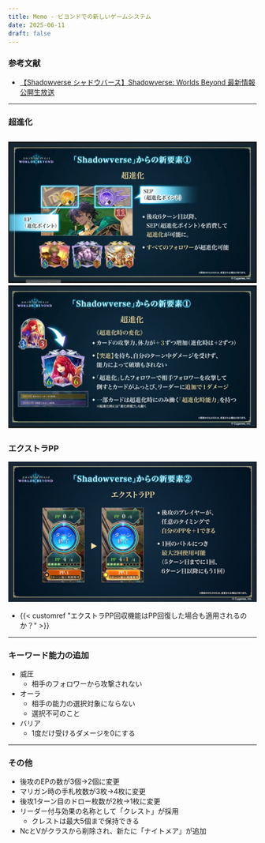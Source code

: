 ```yaml
---
title: Memo - ビヨンドでの新しいゲームシステム
date: 2025-06-11
draft: false
---
```

### 参考文献
- [【Shadowverse シャドウバース】Shadowverse: Worlds Beyond 最新情報公開生放送](https://www.youtube.com/live/yjtmgb0bsFw)
---
### 超進化
![超進化1](choshinka1.png)
![超進化2](choshinka2.png)
---
### エクストラPP
![エクストラPP](extrapp.png)
- {{< customref "エクストラPP回収機能はPP回復した場合も適用されるのか？" >}}
---
### キーワード能力の追加
- 威圧
	- 相手のフォロワーから攻撃されない
- オーラ
	- 相手の能力の選択対象にならない
	- 選択不可のこと
- バリア
	- 1度だけ受けるダメージを0にする
---
### その他
- 後攻のEPの数が3個→2個に変更
- マリガン時の手札枚数が3枚→4枚に変更
- 後攻1ターン目のドロー枚数が2枚→1枚に変更
- リーダー付与効果の名称として「クレスト」が採用
	- クレストは最大5個まで保持できる
- NcとVがクラスから削除され、新たに「ナイトメア」が追加